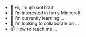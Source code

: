 - 👋 Hi, I’m @xiaoU233
- 👀 I’m interested in furry Minecraft
- 🌱 I’m currently learning ...
- 💞️ I’m looking to collaborate on ...
- 📫 How to reach me ...

<!---
xiaoU233/xiaoU233 is a ✨ special ✨ repository because its `README.md` (this file) appears on your GitHub profile.
You can click the Preview link to take a look at your changes.
--->
